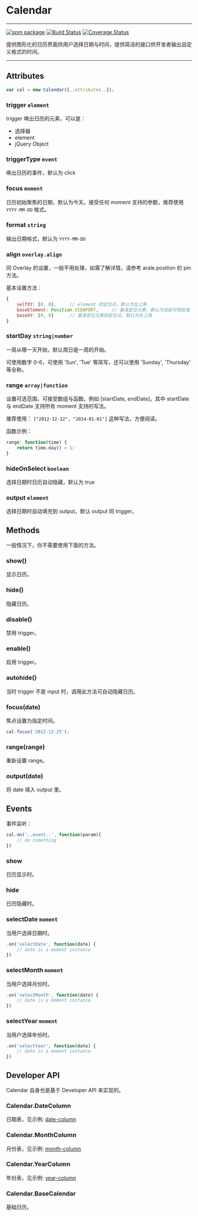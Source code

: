 # Calendar

-------------

[![spm package](http://spmjs.io/badge/arale-calendar)](http://spmjs.io/package/arale-calendar)
[![Build Status](https://img.shields.io/travis/aralejs/calendar.svg?style=flat)](https://travis-ci.org/aralejs/calendar)
[![Coverage Status](https://img.shields.io/coveralls/aralejs/calendar.svg?style=flat)](https://coveralls.io/r/aralejs/calendar)


提供图形化的日历界面供用户选择日期与时间，提供简洁的接口供开发者输出自定义格式的时间。

------------


## Attributes

```javascript
var cal = new Calendar({..attributes..});
```


### trigger `element`

trigger 唤出日历的元素，可以是：

- 选择器
- element
- jQuery Object


### triggerType `event`

唤出日历的事件，默认为 click

### focus `moment`

日历初始聚焦的日期，默认为今天。接受任何 moment 支持的参数，推荐使用 `YYYY-MM-DD` 格式。

### format `string`

输出日期格式，默认为 `YYYY-MM-DD`

### align `overlay.align`

同 Overlay 的设置，一般不用处理，如需了解详情，请参考 arale.position 的 pin 方法。

基本设置方法：

```javascript
{
    selfXY: [0, 0],     // element 的定位点，默认为左上角
    baseElement: Position.VIEWPORT,     // 基准定位元素，默认为当前可视区域
    baseXY: [0, 0]      // 基准定位元素的定位点，默认为左上角
}
```

### startDay `string|number`

一周从哪一天开始，默认周日是一周的开始。

可使用数字 0-6，可使用 'Sun', 'Tue' 等简写，还可以使用 'Sunday', 'Thursday' 等全称。

### range `array|function`

设置可选范围，可接受数组与函数。例如 [startDate, endDate]，其中 startDate 与 endDate 支持所有 moment 支持的写法。

推荐使用： `["2012-12-12", "2014-01-01"]` 这种写法，方便阅读。

函数示例：

```javascript
range: function(time) {
    return time.day() > 1;
}
```

### hideOnSelect `boolean`

选择日期时日历自动隐藏，默认为 true

### output `element`

选择日期时自动填充到 output，默认 output 同 trigger。


## Methods

一般情况下，你不需要使用下面的方法。

### show()

显示日历。

### hide()

隐藏日历。


### disable()

禁用 trigger。

### enable()

启用 trigger。

### autohide()

当时 trigger 不是 input 时，调用此方法可自动隐藏日历。


### focus(date)

焦点设置为指定时间。

```javascript
cal.focus('2012-12-25');
```

### range(range)

重新设置 range。

### output(date)

将 date 填入 output 里。


## Events

事件监听：

```javascript
cal.on('..event..', function(param){
    // do something
})
```

### show

日历显示时。

### hide

日历隐藏时。

### selectDate `moment`

当用户选择日期时。

```javascript
.on('selectDate', function(date) {
    // date is a moment instance
})
```

### selectMonth `moment`

当用户选择月份时。

```javascript
.on('selectMonth', function(date) {
    // date is a moment instance
})
```


### selectYear `moment`

当用户选择年份时。

```javascript
.on('selectYear', function(date) {
    // date is a moment instance
})
```

## Developer API

Calendar 自身也是基于 Developer API 来实现的。

### Calendar.DateColumn

日期表，见示例: [date-column](http://aralejs.org/calendar/examples/date-column.html)

### Calendar.MonthColumn

月份表，见示例: [month-column](http://aralejs.org/calendar/examples/month-column.html)

### Calendar.YearColumn

年份表，见示例: [year-column](http://aralejs.org/calendar/examples/year-column.html)

### Calendar.BaseCalendar

基础日历。

